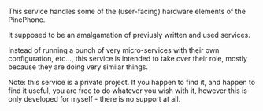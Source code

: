 This service handles some of the (user-facing) hardware elements of the PinePhone.

It supposed to be an amalgamation of previusly written and used services.

Instead of running a bunch of very micro-services with their own configuration, etc...,
this service is intended to take over their role, mostly because they are doing
very similar things.

Note: this service is a private project. If you happen to find it, and happen to find it useful,
you are free to do whatever you wish with it, however this is only developed for myself - there is
no support at all.
